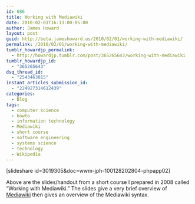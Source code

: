 ```yaml
---
id: 686
title: Working with Mediawiki
date: 2010-02-01T16:13:00-05:00
author: James Howard
layout: post
guid: http://beta.jameshoward.us/2010/02/01/working-with-mediawiki/
permalink: /2010/02/01/working-with-mediawiki/
tumblr_howardjp_permalink:
  - http://howardjp.tumblr.com/post/365265643/working-with-mediawiki
tumblr_howardjp_id:
  - "365265643"
dsq_thread_id:
  - "2543463815"
instant_articles_submission_id:
  - "224927314612439"
categories:
  - Blog
tags:
  - computer science
  - howto
  - information technology
  - Mediawiki
  - short course
  - software engineering
  - systems science
  - technology
  - Wikipedia
---
```

[slideshare id=3019305&doc=wwm-jph-100128202804-phpapp02]

<p>Above are the slides/handout from a short course I prepared in 2008 called &#8220;Working with Mediawiki.&#8221;  The slides give a very brief overview of <a href="http://www.mediawiki.org">Mediawiki</a> then gives an overview of the Mediawiki syntax.</p>
